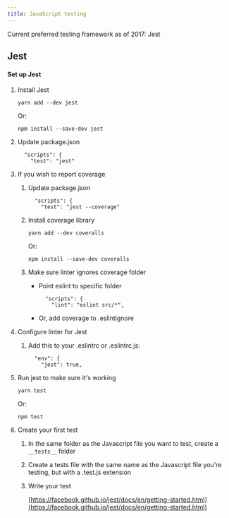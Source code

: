 ```yaml
---
title: JavaScript testing
---
```


Current preferred testing framework as of 2017: Jest

## Jest

#### Set up Jest

1. Install Jest

   ```
   yarn add --dev jest
   ```

   Or:

   ```
   npm install --save-dev jest
   ```

1. Update package.json

   ```
     "scripts": {
       "test": "jest"
   ```

1. If you wish to report coverage

   1. Update package.json

      ```
        "scripts": {
          "test": "jest --coverage"
      ```

   1. Install coverage library

      ```
      yarn add --dev coveralls
      ```

      Or:

      ```
      npm install --save-dev coveralls
      ```

   1. Make sure linter ignores coverage folder

      - Point eslint to specific folder

        ```
          "scripts": {
            "lint": "eslint src/*",
        ```

      - Or, add coverage to .eslintignore

1. Configure linter for Jest
   1. Add this to your .eslintrc or .eslintrc.js:
      ```
        "env": {
          "jest": true,
      ```
1. Run jest to make sure it's working

   ```
   yarn test
   ```

   Or:

   ```
   npm test
   ```

1. Create your first test

   1. In the same folder as the Javascript file you want to test, create a `__tests__` folder

   1. Create a tests file with the same name as the Javascript file you're testing, but with a .test.js extension

   1. Write your test

      [https://facebook.github.io/jest/docs/en/getting-started.html](https://facebook.github.io/jest/docs/en/getting-started.html)
